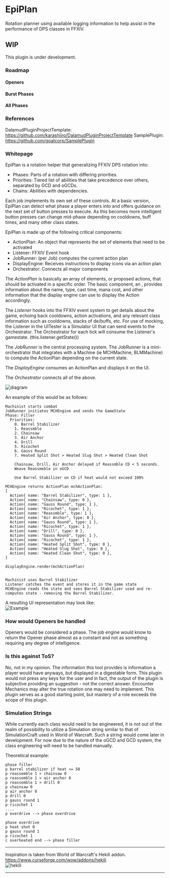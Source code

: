 # EpiPlan
Rotation planner using available logging information to help assist in the
performance of DPS classes in FFXIV.

## WIP
This plugin is under development.

### Roadmap
#### Openers
#### Burst Phases
#### All Phases

### References
DalamudPluginProjectTemplate: https://github.com/karashiiro/DalamudPluginProjectTemplate
SamplePlugin: https://github.com/goatcorp/SamplePlugin


### Whitepage

EpiPlan is a rotation helper that generalizing FFXIV DPS rotation into:
- Phases: Parts of a rotation with differing priorities. 
- Priorities: Tiered list of abilities that take precedence over others, separated by GCD and oGCDs.
- Chains: Abilities with dependencies.

Each job implements its own set of these controls.
At a basic version, EpiPlan can detect what phase a player enters into and offers guidance on the next set of
button presses to execute.
As this becomes more intelligent button presses can change mid-phase depending on cooldowns, buff times, and
many other class states.

EpiPlan is made up of the following critical components:
- ActionPlan: An object that represents the set of elements that need to be activated
- Listener: FFXIV Event hook
- JobRunner: (per Job) computes the current action plan
- DisplayEngine: Receives instructions to display icons via an action plan 
- Orchestrator: Connects all major components

The *ActionPlan* is basically an array of elements, or proposed actions, that should be activated in
a specific order. The basic component, an <Action>, provides information about the name, type, cast time, mana cost,
and other information that the display engine can use to display the Action accordingly.

The *Listener* hooks into the FFXIV event system to get details about the game, echoing back cooldowns,
action activations, and any relevant class information such as cooldowns, stacks of de/buffs, etc.
For use of mocking, the Listener in the UITester is a Simulator UI that can send events to the Orchestrator.
The Orchestrator for each tick will consume the Listener's gamestate. (this.listener.getState())

The *JobRunner* is the central processing system. The JobRunner is a mini-orchestrator that integrates with a
<Job>Machine (ie MCHMachine, BLMMachine) to compute the ActionPlan depending on the current state.

The *DisplayEngine* consumes an ActionPlan and displays it on the UI. 

The *Orchestrator* connects all of the above.

![diagram](https://i.imgur.com/DODxE0e.png)

An example of this would be as follows:   
```
Machinist starts combat
JobRunner initiates MCHEngine and sends the GameState
Phase: Filler
  Priorities:
    0. Barrel Stabilizer
    1. Reassmble
    2. Chainsaw
    3. Air Anchor
    4. Drill
    5. Ricochet
    6. Gauss Round
    7. Heated Split Shot > Heated Slug Shot > Heated Clean Shot

    Chainsaw, Drill, Air Anchor delayed if Reassmble CD < 5 seconds.
    Weave Reassmeble in oGCD

    Use Barrel Stabilizer on CD if heat would not exceed 100%

MCHEngine returns ActionPlan mchActionPlan:
[
  Action{ name: "Barrel Stabilizer", type: 1 },
  Action{ name: "Chainsaw", type: 0 },
  Action{ name: "Gauss Round", type: 1 },
  Action{ name: "Ricochet", type: 1 },
  Action{ name: "Reassmble", type: 1 },
  Action{ name: "Air Anchor", type: 0 },
  Action{ name: "Gauss Round", type: 1 },
  Action{ name: "Ricochet", type: 1 },
  Action{ name: "Drill", type: 0 },
  Action{ name: "Gauss Round", type: 1 },
  Action{ name: "Ricochet", type: 1 },
  Action{ name: "Heated Split Shot", type: 0 },
  Action{ name: "Heated Slug Shot", type: 0 },
  Action{ name: "Heated Clean Shot", type: 0 },
]

displayEngine.render(mchActionPlan)


Machinist uses Barrel Stabilizer
Listener catches the event and stores it in the game state
MCHEngine reads the state and sees Barrel Stabilizer used and re-computes state - removing the Barrel Stabilizer.

```

A resulting UI representation may look like:   
![Example](https://i.imgur.com/jkO892r.png)

### How would Openers be handled
Openers would be considered a phase. The job engine would know to return the Opener phase almost as a constant
and not as something requiring any degree of intelligence.

### Is this against ToS?
No, not in my opinion. The information this tool provides is information a player would have anyways, but displayed in a digestable form.
This plugin would not press any keys for the user and in fact, the output of the plugin is subjective providing an suggestion - not the correct answer.
Encounter Mechanics may alter the true rotation one may need to implement. This plugin serves as a good starting point, but mastery of a role exceeds the scope of this plugin.

### Simulation Strings
While currently each class would need to be engineered, it is not out of the realm of possibility to utilize a Simulation string similar to that of SimulationCraft used in World of Warcraft.
Such a string would come later in development. For now due to the nature of the oGCD and GCD system, the class engineering will need to be handled manually.

Theoretical example:
```
phase filler
p barrel stabilizer if heat <= 50
p reassemble 1 > chainsaw 0
p reassemble 1 > air anchor 0
p reassemble 1 > drill 0
p chainsaw 0 
p air anchor 0
p drill 0
p gauss round 1
p ricochet 1
....
p overdrive --> phase overdrive

phase overdrive
p heat shot 0
p gauss round 1
p ricochet 1
c overheated end --> phase filler

```

___
Inspiration is taken from World of Warcraft's Hekili addon.  
https://www.curseforge.com/wow/addons/hekili   
![hekili](http://i.imgur.com/90h4L8s.png)
___
